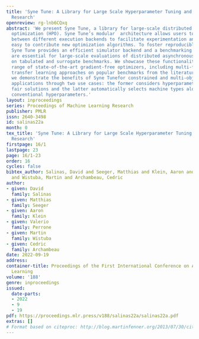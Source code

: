 ```yaml
---
title: 'Syne Tune: A Library for Large Scale Hyperparameter Tuning and Reproducible
  Research'
openreview: rg-lnb6CQxq
abstract: 'We present Syne Tune, a library for large-scale distributed hyperparameter
  optimization (HPO). Syne Tune’s modular  architecture allows users to easily switch
  between different execution backends to facilitate experimentation and makes it
  easy to contribute new optimization algorithms. To foster reproducible benchmarking,
  Syne Tune provides an efficient simulator backend and a benchmarking suite, which
  are essential for large-scale evaluations of distributed asynchronous HPO algorithms
  on tabulated and surrogate benchmarks. We showcase these functionalities with a
  range of state-of-the-art gradient-free optimizers, including multi-fidelity and
  transfer learning approaches on popular benchmarks from the literature. Additionally,
  we demonstrate the benefits of Syne Tunefor constrained and multi-objective HPO
  applications through two use cases: the former considers hyperparameters that induce
  fair solutions and the latter automatically selects machine types along with the
  conventional hyperparameters.'
layout: inproceedings
series: Proceedings of Machine Learning Research
publisher: PMLR
issn: 2640-3498
id: salinas22a
month: 0
tex_title: 'Syne Tune: A Library for Large Scale Hyperparameter Tuning and Reproducible
  Research'
firstpage: 16/1
lastpage: 23
page: 16/1-23
order: 16
cycles: false
bibtex_author: Salinas, David and Seeger, Matthias and Klein, Aaron and Perrone, Valerio
  and Wistuba, Martin and Archambeau, Cedric
author:
- given: David
  family: Salinas
- given: Matthias
  family: Seeger
- given: Aaron
  family: Klein
- given: Valerio
  family: Perrone
- given: Martin
  family: Wistuba
- given: Cedric
  family: Archambeau
date: 2022-09-19
address:
container-title: Proceedings of the First International Conference on Automated Machine
  Learning
volume: '188'
genre: inproceedings
issued:
  date-parts:
  - 2022
  - 9
  - 19
pdf: https://proceedings.mlr.press/v188/salinas22a/salinas22a.pdf
extras: []
# Format based on citeproc: http://blog.martinfenner.org/2013/07/30/citeproc-yaml-for-bibliographies/
---
```

